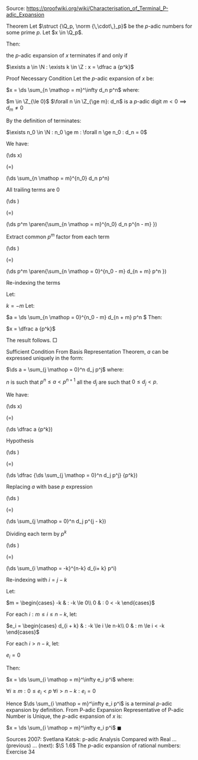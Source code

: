 # 

Source: https://proofwiki.org/wiki/Characterisation_of_Terminal_P-adic_Expansion



Theorem
Let $\struct {\Q_p, \norm {\,\cdot\,}_p}$ be the $p$-adic numbers for some prime $p$.
Let $x \in \Q_p$.

Then:

the $p$-adic expansion of $x$ terminates
if and only if 

$\exists a \in \N : \exists k \in \Z : x = \dfrac a {p^k}$


Proof
Necessary Condition
Let the $p$-adic expansion of $x$ be:

$x = \ds \sum_{n \mathop = m}^\infty d_n p^n$
where:

$m \in \Z_{\le 0}$
$\forall n \in \Z_{\ge m}: d_n$ is a $p$-adic digit
$m < 0 \implies d_m \ne 0$

By the definition of terminates:

$\exists n_0 \in \N : n_0 \ge m : \forall n \ge n_0 : d_n = 0$

We have:














\(\ds x\)

\(=\)







\(\ds \sum_{n \mathop = m}^{n_0} d_n p^n\)





All trailing terms are $0$














\(\ds \)

\(=\)







\(\ds p^m \paren{\sum_{n \mathop = m}^{n_0} d_n p^{n - m} }\)





Extract common $p^m$ factor from each term














\(\ds \)

\(=\)







\(\ds p^m \paren{\sum_{n \mathop = 0}^{n_0 - m} d_{n + m} p^n }\)





Re-indexing the terms




Let:

$k = -m$
Let:

$a = \ds \sum_{n \mathop = 0}^{n_0 - m} d_{n + m} p^n $
Then:

$x = \dfrac a {p^k}$

The result follows.
$\Box$

Sufficient Condition
From Basis Representation Theorem, $a$ can be expressed uniquely in the form:

$\ds a = \sum_{j \mathop = 0}^n d_j p^j$
where:

$n$ is such that $p^n \le a < p^{n + 1}$
all the $d_j$ are such that $0 \le d_j < p$.

We have:














\(\ds x\)

\(=\)







\(\ds \dfrac a {p^k}\)





Hypothesis














\(\ds \)

\(=\)







\(\ds \dfrac {\ds \sum_{j \mathop = 0}^n d_j p^j} {p^k}\)





Replacing $a$ with base $p$ expression














\(\ds \)

\(=\)







\(\ds \sum_{j \mathop = 0}^n d_j p^{j - k}\)





Dividing each term by $p^k$














\(\ds \)

\(=\)







\(\ds \sum_{i \mathop = -k}^{n-k} d_{i+ k} p^i\)





Re-indexing with $i = j - k$




Let:

$m = \begin{cases}
-k & : -k \le 0\\
0 & : 0 < -k 
\end{cases}$

For each $i : m \le i \le n-k$, let:

$e_i = \begin{cases}
d_{i + k} & : -k \le i \le n-k\\
0 & : m \le i < -k
\end{cases}$

For each $i > n-k$, let:

$e_i = 0$

Then:

$x = \ds \sum_{i \mathop = m}^\infty e_i p^i$
where:

$\forall i \ge m: 0 \le e_i < p$
$\forall i > n-k: e_i = 0$

Hence $\ds \sum_{i \mathop = m}^\infty e_i p^i$ is a terminal $p$-adic expansion by definition.
From P-adic Expansion Representative of P-adic Number is Unique, the $p$-adic expansion of $x$ is:

$x = \ds \sum_{i \mathop = m}^\infty e_i p^i$
$\blacksquare$

Sources
2007: Svetlana Katok: p-adic Analysis Compared with Real ... (previous) ... (next): $\S 1.6$ The $p$-adic expansion of rational numbers: Exercise $34$





